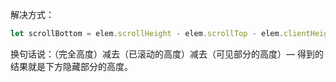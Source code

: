 解决方式：

```js
let scrollBottom = elem.scrollHeight - elem.scrollTop - elem.clientHeight;
```

换句话说：（完全高度）减去（已滚动的高度）减去（可见部分的高度）— 得到的结果就是下方隐藏部分的高度。
